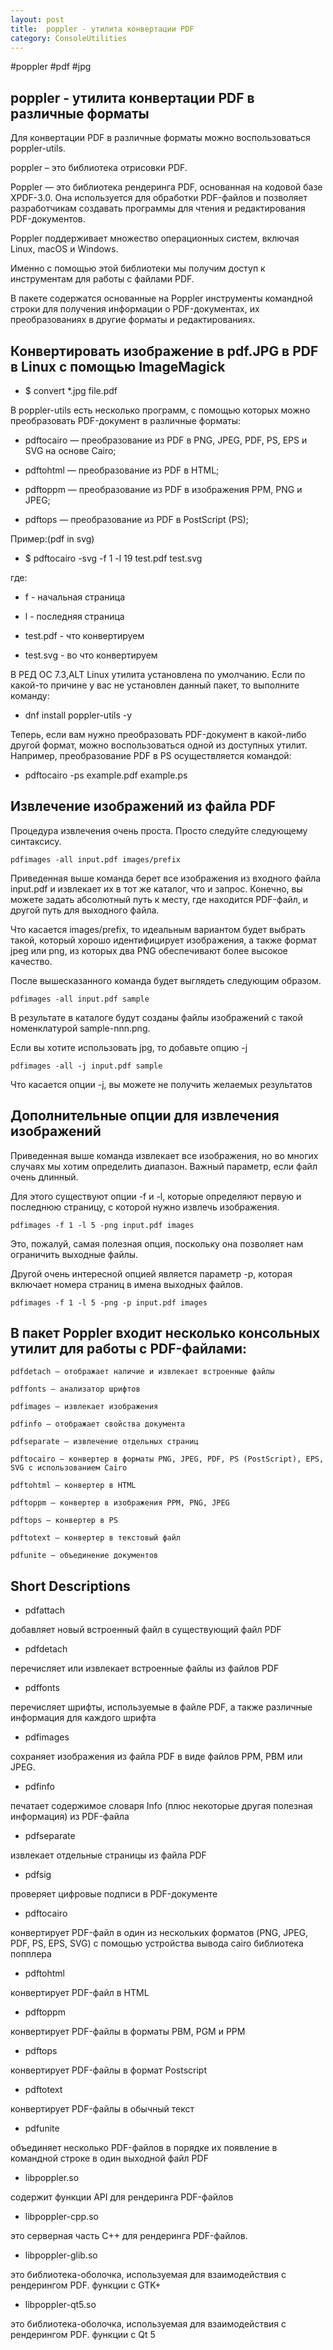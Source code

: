 ```yaml
---
layout: post
title:  poppler - утилита конвертации PDF
category: ConsoleUtilities
---
```


#poppler #pdf #jpg

## poppler - утилита конвертации PDF в различные форматы


Для конвертации PDF в различные форматы можно воспользоваться poppler-utils.

poppler – это библиотека отрисовки PDF. 

Poppler — это библиотека рендеринга PDF, основанная на кодовой базе XPDF-3.0. Она используется для обработки PDF-файлов и позволяет разработчикам создавать программы для чтения и редактирования PDF-документов. 

Poppler поддерживает множество операционных систем, включая Linux, macOS и Windows.

Именно с помощью этой библиотеки мы получим доступ к инструментам для работы с файлами PDF.

В пакете содержатся основанные на Poppler инструменты командной строки для получения информации о PDF-документах, их преобразованиях в другие форматы и редактированиях.

## Конвертировать изображение в pdf.JPG в PDF в Linux с помощью ImageMagick

- $ convert *.jpg file.pdf

В poppler-utils есть несколько программ, с помощью которых можно преобразовать PDF-документ в различные форматы:

- pdftocairo — преобразование из PDF в PNG, JPEG, PDF, PS, EPS и SVG на основе Cairo;

- pdftohtml — преобразование из PDF в HTML;

- pdftoppm — преобразование из PDF в изображения PPM, PNG и JPEG;

- pdftops — преобразование из PDF в PostScript (PS);

Пример:(pdf in svg)

- $ pdftocairo -svg -f 1 -l 19 test.pdf test.svg 

где:

- f - начальная страница

- l - последняя страница

- test.pdf - что конвертируем

- test.svg  - во что конвертируем

В РЕД ОС 7.3,ALT Linux утилита установлена по умолчанию. Если по какой-то причине у вас не установлен данный пакет, то выполните команду:

- dnf install poppler-utils -y

Теперь, если вам нужно преобразовать PDF-документ в какой-либо другой формат, можно воспользоваться одной из доступных утилит. Например, преобразование PDF в PS осуществляется командой:

- pdftocairo -ps example.pdf example.ps

## Извлечение изображений из файла PDF

Процедура извлечения очень проста. Просто следуйте следующему синтаксису.

    pdfimages -all input.pdf images/prefix

Приведенная выше команда берет все изображения из входного файла input.pdf и извлекает их в тот же каталог, что и запрос. Конечно, вы можете задать абсолютный путь к месту, где находится PDF-файл, и другой путь для выходного файла.

Что касается images/prefix, то идеальным вариантом будет выбрать такой, который хорошо идентифицирует изображения, а также формат jpeg или png, из которых два PNG обеспечивают более высокое качество.

После вышесказанного команда будет выглядеть следующим образом.

    pdfimages -all input.pdf sample

В результате в каталоге будут созданы файлы изображений с такой номенклатурой sample-nnn.png.

Если вы хотите использовать jpg, то добавьте опцию -j

    pdfimages -all -j input.pdf sample

Что касается опции -j, вы можете не получить желаемых результатов

## Дополнительные опции для извлечения изображений

Приведенная выше команда извлекает все изображения, но во многих случаях мы хотим определить диапазон. Важный параметр, если файл очень длинный.

Для этого существуют опции -f и -l, которые определяют первую и последнюю страницу, с которой нужно извлечь изображения.

    pdfimages -f 1 -l 5 -png input.pdf images

Это, пожалуй, самая полезная опция, поскольку она позволяет нам ограничить выходные файлы.

Другой очень интересной опцией является параметр -p, которая включает номера страниц в имена выходных файлов.

    pdfimages -f 1 -l 5 -png -p input.pdf images

## В пакет Poppler входит несколько консольных утилит для работы с PDF-файлами:

    pdfdetach — отображает наличие и извлекает встроенные файлы

    pdffonts — анализатор шрифтов

    pdfimages — извлекает изображения

    pdfinfo — отображает свойства документа

    pdfseparate — извлечение отдельных страниц

    pdftocairo — конвертер в форматы PNG, JPEG, PDF, PS (PostScript), EPS, SVG с использованием Cairo

    pdftohtml — конвертер в HTML

    pdftoppm — конвертер в изображения PPM, PNG, JPEG

    pdftops — конвертер в PS

    pdftotext — конвертер в текстовый файл

    pdfunite — объединение документов

## Short Descriptions

- pdfattach

добавляет новый встроенный файл в существующий файл PDF 

- pdfdetach

перечисляет или извлекает встроенные файлы из файлов PDF

- pdffonts

перечисляет шрифты, используемые в файле PDF, а также различные информация для каждого шрифта 

- pdfimages
	
сохраняет изображения из файла PDF в виде файлов PPM, PBM или JPEG.

- pdfinfo

печатает содержимое словаря Info (плюс некоторые другая полезная информация) из PDF-файла 

- pdfseparate
	
извлекает отдельные страницы из файла PDF 

- pdfsig
	
проверяет цифровые подписи в PDF-документе 

- pdftocairo
	
конвертирует PDF-файл в один из нескольких форматов (PNG, JPEG, PDF, PS, EPS, SVG) с помощью устройства вывода cairo библиотека попплера 

- pdftohtml
	
конвертирует PDF-файл в HTML

- pdftoppm
	
конвертирует PDF-файлы в форматы PBM, PGM и PPM 

- pdftops
	
конвертирует PDF-файлы в формат Postscript 

- pdftotext
	
конвертирует PDF-файлы в обычный текст 

- pdfunite
	
объединяет несколько PDF-файлов в порядке их появление в командной строке в один выходной файл PDF 

- libpoppler.so
	
содержит функции API для рендеринга PDF-файлов 

- libpoppler-cpp.so
	
это серверная часть C++ для рендеринга PDF-файлов. 

- libpoppler-glib.so
	
это библиотека-оболочка, используемая для взаимодействия с рендерингом PDF. функции с GTK+

- libpoppler-qt5.so
	
это библиотека-оболочка, используемая для взаимодействия с рендерингом PDF. функции с Qt 5 
